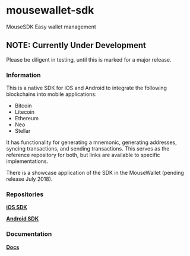 # mousewallet-sdk
MouseSDK Easy wallet management

## NOTE: Currently Under Development
Please be diligent in testing, until this is marked for a major release.

### Information

This is a native SDK for iOS and Android to integrate the following blockchains into mobile applications:

- Bitcoin
- Litecoin
- Ethereum
- Neo
- Stellar

It has functionality for generating a mnemonic, generating addresses, syncing transactions, and sending transactions. This serves as the reference repository for both, but links are available to specific implementations.

There is a showcase application of the SDK in the MouseWallet (pending release July 2018).

### Repositories

[**iOS SDK**](https://github.com/norestlabs/mousewallet-ios-sdk)

[**Android SDK**](https://github.com/norestlabs/mousewallet-ios-sdk)

### Documentation

[**Docs**](https://github.com/norestlabs/mousewallet-ios-sdk/blob/develop/Api.md)

